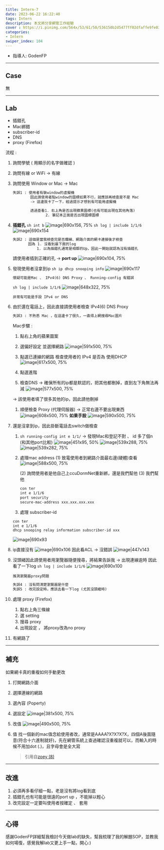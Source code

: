 ```yaml
---
title: Intern-7
date: 2023-06-22 16:22:40
tags: Intern
description: 本文將分享網管工作經驗 
cover : https://i.pinimg.com/564x/53/61/50/536150b2d5477ff02dfaffe9fe03d48d.jpg
categories:
- Intern
swiper_index: 104
---
```

- 指導人: GodenFP

---

## Case
無

---

## Lab

- 插錯孔
- Mac綁錯
- subscriber-id
- DNS
- proxy (Firefox)

流程 : 

1. 詢問學號 ( 用顯示的名字做確認 )

2. 詢問有線 or WiFi -> 有線

3. 詢問使用 Window or Mac -> Mac
   ```txt
   失誤1 : 使用者有裝window的虛擬機
           因此請使用者點window的圖標如果不行，就應該再檢查是不是 Mac
           -> 這邊我卡了一下，經過提示才想到有可能用虛擬機           

           透過查看1. 右上角是否出現蘋果圖標(也有可能出現在其他角落)
                  2. 筆記本正面是否出現圖標圖標
   ```
4. **插錯孔**
    `sh int b`
![image|690x156, 75%](intern-7/s1.png)
    `sh log | include 1/1/6`
![image|690x154](intern-7/s2.png)
    ```txt
   失誤2 : 這個是當我檢查完是否爛線、網路介面的網卡連接後才檢查
           因為 1. 沒看到最下面的log
               1. 以為插錯孔通常是相鄰的Up，因此一開始就認為沒有插錯孔 
   ```
   請使用者插到正確的孔 -> **port up**
![image|690x104, 75%](intern-7/s3.png)

1.  發現使用者沒拿到ip
   `sh ip dhcp snooping info`
![image|690x117](intern-7/s4.png)
    
    ```txt
    懷疑可能是Mac 、 IPv4(6) DNS Proxy 、 Running-config 有錯誤
    ```
    `sh log | include 1/1/6`
    ![image|648x322, 75%](intern-7/s5.png)
    ```
    非常有可能是手設 IPv4 or DNS 
    ```

1. 由於還在電話上，因此直接請使用者檢查 IPv4(6) DNS Proxy
   ```txt
   失誤3 : 不熟悉 Mac ，在這邊卡了很久，一直得上網搜尋Mac圖片
   ```
   Mac步驟 : 
   1. 點右上角的蘋果圖案

   2. 選偏好設定 並選擇網路
![image|591x500, 75%](intern-7/s6.jpg)

   1. 點選已連線的網路 檢查使用者的 IPv4 是否為 使用DHCP 
![image|617x500, 75%](intern-7/s7.jpg)
   1. 點選進階
   2. 檢查DNS -> 確保所有的ip都是默認的，把其他都刪掉，直到左下角無法再減
![image|577x500, 75%](intern-7/s8.png)
   
   -> 該使用者填了很多其他的ip，因此請他刪掉
   
   1. 順便檢查 Proxy (代理伺服器) -> 正常右邊不要出現東西
![image|608x500, 75%](intern-7/s9.png)
**如果手設**
![image|590x500, 75%](intern-7/s10.png)

1. 還是沒拿到ip，因此掛斷電話去switch做檢查
   1. `sh running-config int e 1/1/` -> 發現Mac和登記不對 、 
id 多了個n (和其他port比較)
![image|451x95, 50%](intern-7/s11.jpg)
![image|539x288, 75%](intern-7/s12.png)
![image|539x282, 75%](intern-7/s13.png)
   1. 處理mac address
       (1) 致電使用者到網路介面最右邊(硬體)查看
![image|588x500, 75%](intern-7/s14.jpg)

      (2) 詢問使用者是他自己上ccuDormNet重新綁，還是我們幫他
      (3) 我們幫他
      ```txt
      con ter
      int e 1/1/6
      port security
      secure-mac-address xxx.xxx.xxx.xxx
      ```
   1. 處理 subscriber-id
    ```txt
    con ter
    int e 1/1/6
    dhcp snooping relay information subscriber-id xxx
    ```
   ![image|690x93](intern-7/s15.png)

1. ip直接沒有
![image|690x106](intern-7/s16.png)
   因此看ACL -> 沒錯誤
![image|447x143](intern-7/s17.png)

1. 沒頭緒因此請使用者用瀏覽器隨便搜尋，將結果告訴我 -> 出現連線逾時
    因此看了一下log `sh log | include 1/1/6`
![image|690x100](intern-7/s18.png)
   ```
   推測瀏覽器proxy問題
   ```
   ```txt
   失誤4 : 沒有問清楚瀏覽器是什麼
   失誤5 : 改完設定時，應該去看一下log (尤其沒頭緒時)
   ```
1.  處理 proxy (Firefox)
    1. 點右上角三條線
    2. 選 setting
    3. 搜尋 proxy
    4. 出現設定 ， 將proxy改為no proxy
2.  有網路了

---

## 補充

如果網卡真的重複如何手動更改 

1. 打開網路介面

2. 選擇連線的網路

3. 選內容 (Poperty)

4. 選設定
![image|381x500, 75%](intern-7/s19.png)

5. 改值
![image|490x500, 75%](intern-7/s20.jpeg)

1. 值
找一個新的mac值念給使用者改，通常是AAAA?X?X?X?X，四個A後面隨意(符合十六進制就好)，先在網管系統上查過確認沒重複就可以，而輸入的時候不用加dot (.)，且字母會是全大寫
   > 引用自[zoey (8)](https://discourse.dorm.ccu.edu.tw/t/topic/371?u=ken)

---
## 改進
1. 必須再多看仔細一點，老是沒有將log看到底
2. 插錯孔也有可能是很遠的port up ，不能掉以輕心
3. 改完設定一定要叫使用者按確定 、 套用
---

##  心得

感謝GodenFP詳細幫我檢討今天做lab的缺失，幫我梳理了我的解題SOP，並教我如何場復，感覺我解lab又更上手一點，開心:)